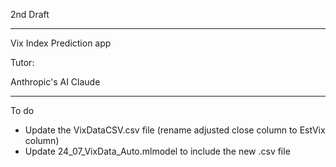 2nd Draft 

- - - - 

Vix Index Prediction app

Tutor:

Anthropic's AI Claude

- - - -

To do
* Update the VixDataCSV.csv file (rename adjusted close column to EstVix column)
* Update 24_07_VixData_Auto.mlmodel to include the new .csv file
